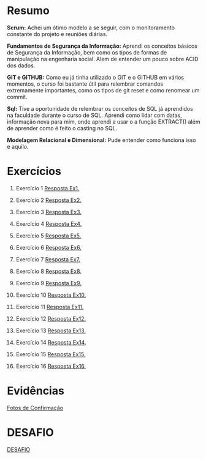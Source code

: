 # Resumo

**Scrum:** Achei um ótimo modelo a se seguir, com o monitoramento constante do projeto e reuniões diárias.

**Fundamentos de Segurança da Informação:** Aprendi os conceitos básicos de Segurança da Informação, bem como os tipos de formas de manipulação na engenharia social. Alem de entender um pouco sobre ACID dos dados.

**GIT e GITHUB:** Como eu já tinha utilizado o GIT e o GITHUB em vários momentos, o curso foi bastante útil para relembrar comandos extremamente importantes, como os tipos de git reset e como renomear um commit.


**Sql:** Tive a oportunidade de relembrar os conceitos de SQL já aprendidos na faculdade durante o curso de SQL. Aprendi como lidar com datas, informação nova para mim, onde aprendi a usar o a função EXTRACT() além de aprender como é feito o casting no SQL.

**Modelagem Relacional e Dimensional:** Pude entender como funciona isso e aquilo.

# Exercícios


1. Exercício 1
[Resposta Ex1.](./Exercicios/ex1.sql)


2. Exercício 2
[Resposta Ex2.](./Exercicios/ex2.sql)


3. Exercício 3
[Resposta Ex3.](./Exercicios/ex3.sql)


4. Exercício 4
[Resposta Ex4.](./Exercicios/ex4.sql)


5. Exercício 5
[Resposta Ex5.](./Exercicios/ex5.sql)


6. Exercício 6
[Resposta Ex6.](./Exercicios/ex6.sql)

7. Exercício 7
[Resposta Ex7.](./Exercicios/ex7.sql)


8. Exercício 8
[Resposta Ex8.](./Exercicios/ex8.sql)


9. Exercício 9
[Resposta Ex9.](./Exercicios/ex9.sql)


10. Exercício 10
[Resposta Ex10.](./Exercicios/ex10.sql)


11. Exercício 11
[Resposta Ex11.](./Exercicios/ex11.sql)


12. Exercício 12
[Resposta Ex12.](./Exercicios/ex12.sql)

13. Exercício 13
[Resposta Ex13.](./Exercicios/ex13.sql)


14. Exercício 14
[Resposta Ex14.](./Exercicios/ex14.sql)


15. Exercício 15
[Resposta Ex15.](./Exercicios/ex15.sql)


16. Exercício 16
[Resposta Ex16.](./Exercicios/ex16.sql)







# Evidências


[Fotos de Confirmação](./Exercicios/Evidencias)



# DESAFIO

[DESAFIO](./Desafio)